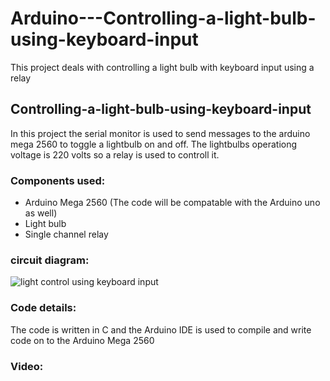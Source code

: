 # Arduino---Controlling-a-light-bulb-using-keyboard-input
This project deals with controlling a light bulb with keyboard input using a relay

## Controlling-a-light-bulb-using-keyboard-input
In this project the serial monitor is used to send messages to the arduino mega 2560 to toggle a lightbulb on and off. The lightbulbs operationg voltage is 220 volts so a relay is used to controll it.



### Components used:
* Arduino Mega 2560 (The code will be compatable with the Arduino uno as well)
* Light bulb 
* Single channel relay  


### circuit diagram: 
![light control using keyboard input](https://user-images.githubusercontent.com/86454491/187058047-b95d56aa-f648-4141-9c98-8a7d637e3e5b.png)


### Code details:
The code is written in C and the Arduino IDE is used to compile and write code on to the Arduino Mega 2560 

### Video:


